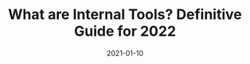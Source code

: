 ---
date: "2021-01-10"
dateModified: "2022-08-02"
title: What are Internal Tools? Definitive Guide for 2022
description: In this post, you’ll learn how to build internal tools, in minutes. We’ll also look at some examples and templates to get you started along the way.
images: ["/small-business-apps/budibase.png"]
draft: "false"
type: "solutions/internal-tools"
layout: single
---